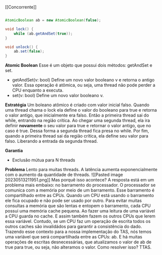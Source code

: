 [[Concorrente]]

```java

AtomicBoolean ab = new AtomicBoolean(false);

void lock() {
	while (ab.getAndSet(true));
}

void unlock() {
	ab.set(false);
}

```

**Atomic Boolean**
Esse é um objeto que possui dois métodos: getAndSet e set.
- getAndSet(v: bool)
  Define um novo valor booleano v e retorna o antigo valor. Essa operação é atômica, ou seja, uma thread não pode perder a CPU enquanto a executa.
- set(v: bool)
  Define um novo valor booleano v.

**Estratégia**
Um boleano atômico é criado com valor inicial falso. Quando uma thread chama o lock ela define o valor do booleano para true e retorna o valor antigo, que inicialmente era falso. Então a primeira thread sai do while, entrando na região crítica. Ao chegar uma segunda thread, ela ira definir **novamente** o seu valor para true e retornar o valor antigo, que no caso é true. Dessa forma a segunda thread fica presa no while. Por fim, quando a primeira thread sai da região crítica, ela define seu valor para falso. Liberando a entrada da segunda thread.

**Garantia**
- Exclusão mútua para N threads

**Problema**
	Lento para muitas threads. A latência aumenta exponencialmente com o aumento da quantidade de threads.
	![[Pasted image 20230513211951.png]]
	Mas porquê isso acontece?
	A resposta está em um problema mais embaixo: no barramento do processador.
	O processador se comunica com a memória por meio de um barramento.
	Esse barramento é compartilhado entre as CPUs.
	Quando um CPU está usando o barramento ele fica ocupado e não pode ser usado por outro.
	Para evitar muitas consultas a memória que são lentas e entopem o barramento, cada CPU possui uma memória cache pequena. Ao fazer uma leitura de uma variável a CPU guarda no cache. E assim também fazem os outros CPUs que lerem essa variável. Contudo, se um CPU faz um operação de escrita todos os outros caches são invalidádos para garantir a consistência do dado. Trazendo esse contexto para a nossa implementação do TAS, nós temos uma variável que será compartilhada entre as CPUs: ab. E há muitas operações de escritas desnecessárias, que atualizamos o valor de ab de true para true, ou seja, não alteramos o valor. Como resolver isso? TTAS.

